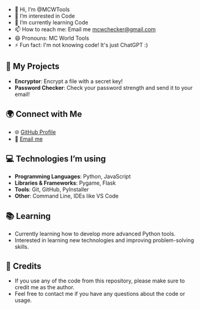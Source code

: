 - 👋 Hi, I’m @MCWTools
- 👀 I’m interested in Code
- 🌱 I’m currently learning Code
- 📫 How to reach me: Email me mcwchecker@gmail.com
- 😄 Pronouns: MC World Tools
- ⚡ Fun fact: I'm not knowing code! It's just ChatGPT :)

## 🚀 My Projects
- **Encryptor**: Encrypt a file with a secret key!
- **Password Checker**: Check your password strength and send it to your email!

## 🌍 Connect with Me
- 🌐 [GitHub Profile](https://github.com/MCWTools)
- 📧 [Email me](mcwchecker@gmail.com)

## 💻 Technologies I’m using
- **Programming Languages**: Python, JavaScript
- **Libraries & Frameworks**: Pygame, Flask
- **Tools**: Git, GitHub, PyInstaller
- **Other**: Command Line, IDEs like VS Code

## 📚 Learning
- Currently learning how to develop more advanced Python tools.
- Interested in learning new technologies and improving problem-solving skills.

## 📜 Credits
- If you use any of the code from this repository, please make sure to credit me as the author.
- Feel free to contact me if you have any questions about the code or usage.